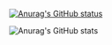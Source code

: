 [![Anurag's GitHub status](https://github-readme-stats.vercel.app/api?username=anuraghazra)](https://github.com/anur)

![Anurag's GitHub stats](https://github-readme-stats.vercel.app/api?username=anuraghazra&show_icons=true)
